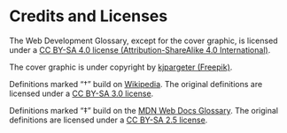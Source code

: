 # Credits and Licenses

The Web Development Glossary, except for the cover graphic, is licensed under a [CC BY-SA 4.0 license (Attribution-ShareAlike 4.0 International)](https://creativecommons.org/licenses/by-sa/4.0/).

The cover graphic is under copyright by [kjpargeter (Freepik)](https://www.freepik.com/kjpargeter).

Definitions marked “†” build on [Wikipedia](https://en.wikipedia.org/wiki/Main_Page). The original definitions are licensed under a [CC BY-SA 3.0 license](https://creativecommons.org/licenses/by-sa/3.0/).

Definitions marked “‡” build on the [MDN Web Docs Glossary](https://developer.mozilla.org/en-US/docs/Glossary). The original definitions are licensed under a [CC BY-SA 2.5 license](https://creativecommons.org/licenses/by-sa/2.5/).